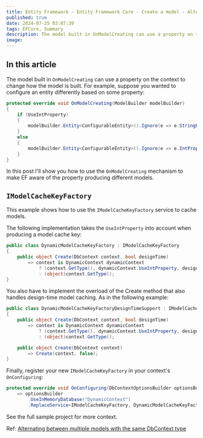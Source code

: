 ```yaml
---
title: Entity Framework - Entity Framework Core - Create a model - Alternating models with same DbContext
published: true
date: 2024-07-25 03:07:39
tags: EFCore, Summary
description: The model built in OnModelCreating can use a property on the context to change how the model is built. For example, suppose you wanted to configure an entity differently based on some property:
image:
---
```


## In this article

The model built in ```OnModelCreating``` can use a property on the context to change how the model is built. For example, suppose you wanted to configure an entity differently based on some property:

```csharp
protected override void OnModelCreating(ModelBuilder modelBuilder)
{
    if (UseIntProperty)
    {
        modelBuilder.Entity<ConfigurableEntity>().Ignore(e => e.StringProperty);
    }
    else
    {
        modelBuilder.Entity<ConfigurableEntity>().Ignore(e => e.IntProperty);
    }
}
```

In this post I'll show you how to use the ```OnModelCreating``` mechanism to make EF aware of the property producing different models.

## ```IModelCacheKeyFactory```

This example shows how to use the ```IModelCacheKeyFactory``` service to cache models.

The following implementation takes the ```UseIntProperty``` into account when producing a model cache key:

```csharp
public class DynamicModelCacheKeyFactory : IModelCacheKeyFactory
{
    public object Create(DbContext context, bool designTime)
        => context is DynamicContext dynamicContext
            ? (context.GetType(), dynamicContext.UseIntProperty, designTime)
            : (object)context.GetType();
}
```

You also have to implement the overload of the Create method that also handles design-time model caching. As in the following example:

```csharp
public class DynamicModelCacheKeyFactoryDesignTimeSupport : IModelCacheKeyFactory
{
    public object Create(DbContext context, bool designTime)
        => context is DynamicContext dynamicContext
            ? (context.GetType(), dynamicContext.UseIntProperty, designTime)
            : (object)context.GetType();

    public object Create(DbContext context)
        => Create(context, false);
}
```

Finally, register your new ```IModelCacheKeyFactory``` in your context's ```OnConfiguring```:

```csharp
protected override void OnConfiguring(DbContextOptionsBuilder optionsBuilder)
    => optionsBuilder
        .UseInMemoryDatabase("DynamicContext")
        .ReplaceService<IModelCacheKeyFactory, DynamicModelCacheKeyFactory>();
```

See the full sample project for more context.

Ref: [Alternating between multiple models with the same DbContext type](https://learn.microsoft.com/en-us/ef/core/modeling/dynamic-model)
